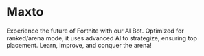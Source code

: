 # Maxto
Experience the future of Fortnite with our AI Bot. Optimized for ranked/arena mode, it uses advanced AI to strategize, ensuring top placement. Learn, improve, and conquer the arena!
